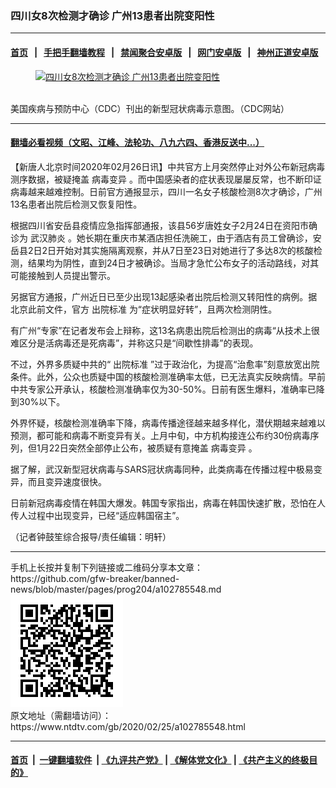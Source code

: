 ### 四川女8次检测才确诊 广州13患者出院变阳性
------------------------

#### [首页](https://github.com/gfw-breaker/banned-news/blob/master/README.md) &nbsp;&nbsp;|&nbsp;&nbsp; [手把手翻墙教程](https://github.com/gfw-breaker/guides/wiki) &nbsp;&nbsp;|&nbsp;&nbsp; [禁闻聚合安卓版](https://github.com/gfw-breaker/bn-android) &nbsp;&nbsp;|&nbsp;&nbsp; [网门安卓版](https://github.com/oGate2/oGate) &nbsp;&nbsp;|&nbsp;&nbsp; [神州正道安卓版](https://github.com/SzzdOgate/update) 



<div><div class="featured_image">
 <a href="https://i.ntdtv.com/assets/uploads/2020/02/2-58-1.jpg" target="_blank">
  <figure>
   <img alt="四川女8次检测才确诊 广州13患者出院变阳性" src="https://i.ntdtv.com/assets/uploads/2020/02/2-58-1-800x450.jpg"/>
  </figure><br/>
 </a>
 <span class="caption">
  美国疾病与预防中心（CDC）刊出的新型冠状病毒示意图。（CDC网站）
 </span>
</div>
</div><hr/>

#### [翻墙必看视频（文昭、江峰、法轮功、八九六四、香港反送中...）](https://github.com/gfw-breaker/banned-news/blob/master/pages/link3.md)

<div><div class="post_content" itemprop="articleBody">
 <p>
  【新唐人北京时间2020年02月26日讯】中共官方上月突然停止对外公布新冠病毒测序数据，被疑掩盖
  <ok href="https://www.ntdtv.com/gb/病毒变异.htm">
   病毒变异
  </ok>
  。而中国感染者的症状表现屡屡反常，也不断印证病毒越来越难控制。日前官方通报显示，四川一名女子核酸检测8次才确诊，广州13名患者出院后检测又恢复阳性。
 </p>
 <p>
  根据四川省安岳县疫情应急指挥部通报，该县56岁唐姓女子2月24日在资阳市确诊为
  <ok href="https://www.ntdtv.com/gb/武汉肺炎.htm">
   武汉肺炎
  </ok>
  。她长期在重庆市某酒店担任洗碗工，由于酒店有员工曾确诊，安岳县2日2日开始对其实施隔离观察，并从7日至23日对她进行了多达8次的核酸检测，结果均为阴性，直到24日才被确诊。当局才急忙公布女子的活动路线，对其可能接触到人员提出警示。
 </p>
 <p>
  另据官方通报，广州近日已至少出现13起感染者出院后检测又转阳性的病例。据北京此前文件，官方
  <ok href="https://www.ntdtv.com/gb/出院标准.htm">
   出院标准
  </ok>
  为“症状明显好转”，且两次检测阴性。
 </p>
 <p>
  有广州“专家”在记者发布会上辩称，这13名病患出院后检测出的病毒“从技术上很难区分是活病毒还是死病毒”，并称这只是“间歇性排毒”的表现。
 </p>
 <p>
  不过，外界多质疑中共的“
  <ok href="https://www.ntdtv.com/gb/出院标准.htm">
   出院标准
  </ok>
  ”过于政治化，为提高“治愈率”刻意放宽出院条件。此外，公众也质疑中国的核酸检测准确率太低，已无法真实反映病情。早前中共专家公开承认，核酸检测准确率仅为30-50%。日前有医生爆料，准确率已降到30%以下。
 </p>
 <p>
  外界怀疑，核酸检测准确率下降，病毒传播途径越来越多样化，潜伏期越来越难以预测，都可能和病毒不断变异有关。上月中旬，中方机构接连公布约30份病毒序列，但1月22日突然全部停止公布，被质疑有意掩盖
  <ok href="https://www.ntdtv.com/gb/病毒变异.htm">
   病毒变异
  </ok>
  。
 </p>
 <p>
  据了解，武汉新型冠状病毒与SARS冠状病毒同种，此类病毒在传播过程中极易变异，而且变异速度很快。
 </p>
 <p>
  日前新冠病毒疫情在韩国大爆发。韩国专家指出，病毒在韩国快速扩散，恐怕在人传人过程中出现变异，已经“适应韩国宿主”。
 </p>
 <p>
  （记者钟鼓笙综合报导/责任编辑：明轩）
 </p>
 <div class="single_ad">
 </div>
</div>
</div>
<hr/>
手机上长按并复制下列链接或二维码分享本文章：<br/>
https://github.com/gfw-breaker/banned-news/blob/master/pages/prog204/a102785548.md <br/>
<a href='https://github.com/gfw-breaker/banned-news/blob/master/pages/prog204/a102785548.md'><img src='https://github.com/gfw-breaker/banned-news/blob/master/pages/prog204/a102785548.md.png'/></a> <br/>
原文地址（需翻墙访问）：https://www.ntdtv.com/gb/2020/02/25/a102785548.html


------------------------
#### [首页](https://github.com/gfw-breaker/banned-news/blob/master/README.md) &nbsp;|&nbsp; [一键翻墙软件](https://github.com/gfw-breaker/nogfw/blob/master/README.md) &nbsp;| [《九评共产党》](https://github.com/gfw-breaker/9ping.md/blob/master/README.md#九评之一评共产党是什么) | [《解体党文化》](https://github.com/gfw-breaker/jtdwh.md/blob/master/README.md) | [《共产主义的终极目的》](https://github.com/gfw-breaker/gczydzjmd.md/blob/master/README.md)


<img src='http://gfw-breaker.win/banned-news/pages/prog204/a102785548.md' width='0px' height='0px'/>